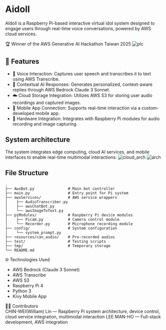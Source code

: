 # Aidoll

AIdoll is a Raspberry Pi-based interactive virtual idol system designed to engage users through real-time voice conversations, powered by AWS cloud services.

🏆 Winner of the AWS Generative AI Hackathon Taiwan 2025
![pic](https://github.com/user-attachments/assets/5e30b5fa-1f37-4f1d-96bd-ed2da4fe3bf5)



## 🚀 Features
- 🎤 Voice Interaction: Captures user speech and transcribes it to text using AWS Transcribe.
- 🧠 Contextual AI Responses: Generates personalized, context-aware replies through AWS Bedrock Claude 3 Sonnet.
- ☁️ Cloud Storage Integration: Utilizes AWS S3 for storing user audio recordings and captured images.
- 📱 Mobile App Connection: Supports real-time interaction via a custom-developed mobile app.
- 🔧 Hardware Integration: Integrates with Raspberry Pi modules for audio recording and image capturing.

## System architecture
The system integrates edge computing, cloud AI services, and mobile interfaces to enable real-time multimodal interactions:
![cloud_arch](https://github.com/user-attachments/assets/2f0a038a-5548-4fc8-b61b-579effd13e76)
![arch](https://github.com/user-attachments/assets/2ab860e7-5238-47db-9223-680c0f10be5a)


## File Structure

```
.
├── AwsBot.py               # Main bot controller
├── main.py                 # Entry point for Pi system
├── awsServices/            # AWS service wrappers
│    ├── AudioTranscriber.py
│    ├── awsChatBot.py
│    └── awsImageToText.py
├── piModules/              # Raspberry Pi device modules
│    ├── Picam.py           # Camera control module
│    └── Recorder.py        # Microphone recording module
├── config/                 # System configuration
│    └── system_prompt.py
├── resources/can_audio/    # Pre-recorded audios
├── test/                   # Testing scripts
├── tmp/                    # Temporary storage
└── README.md
```

🌐 Technologies Used  
- AWS Bedrock (Claude 3 Sonnet)
- AWS Transcribe
- AWS S3
- Raspberry Pi 4
- Python 3
- Kivy Mobile App


👨‍💻 Contributors  
CHIN-WEI(William) Lin — Raspberry Pi system architecture, device control, cloud service integration, multimodal interaction
LEE MAN-HO — Full-stack development, AWS integration

